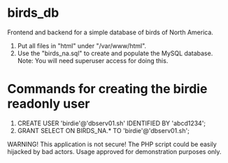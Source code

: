 # birds_db
Frontend and backend for a simple database of birds of North America.
1. Put all files in "html" under "/var/www/html".
2. Use the "birds_na.sql" to create and populate the MySQL database. Note: You will need superuser access for doing this.

# Commands for creating the birdie readonly user
1. CREATE USER 'birdie'@'dbserv01.sh' IDENTIFIED BY 'abcd1234';
2. GRANT SELECT ON BIRDS_NA.* TO 'birdie'@'dbserv01.sh';

WARNING! This application is not secure! The PHP script could be easily hijacked by bad actors. 
Usage approved for demonstration purposes only.
